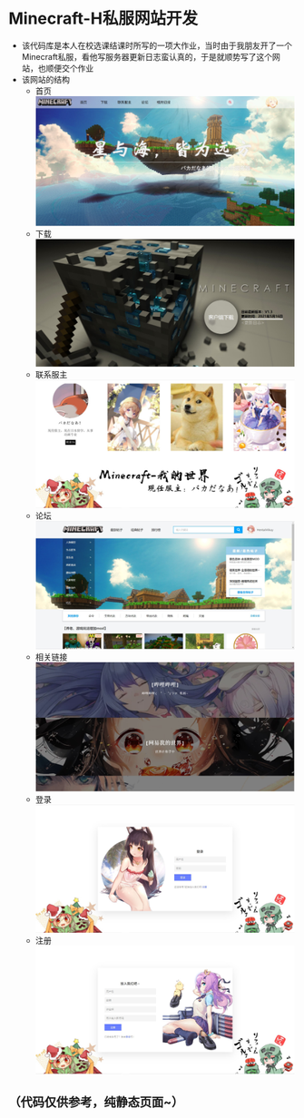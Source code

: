 # Minecraft-H私服网站开发
+ 该代码库是本人在校选课结课时所写的一项大作业，当时由于我朋友开了一个Minecraft私服，看他写服务器更新日志蛮认真的，于是就顺势写了这个网站，也顺便交个作业
+ 该网站的结构
  + 首页
  ![](https://github.com/HentaiMikuy/Minecraft-H/blob/main/MDimages/index.jpg)
  + 下载
  ![](https://github.com/HentaiMikuy/Minecraft-H/blob/main/MDimages/download.jpg)
  + 联系服主
  ![](https://github.com/HentaiMikuy/Minecraft-H/blob/main/MDimages/contact.jpg)
  + 论坛
  ![](https://github.com/HentaiMikuy/Minecraft-H/blob/main/MDimages/forum.jpg)
  + 相关链接
  ![](https://github.com/HentaiMikuy/Minecraft-H/blob/main/MDimages/otherlinks.jpg)
  + 登录
  ![](https://github.com/HentaiMikuy/Minecraft-H/blob/main/MDimages/login.jpg)
  + 注册
  ![](https://github.com/HentaiMikuy/Minecraft-H/blob/main/MDimages/signup.jpg)
## （代码仅供参考，纯静态页面~）
